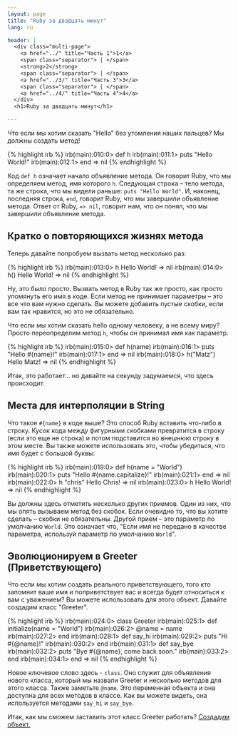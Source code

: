 ```yaml
---
layout: page
title: "Ruby за двадцать минут"
lang: ru

header: |
  <div class="multi-page">
    <a href="../" title="Часть 1">1</a>
    <span class="separator"> | </span>
    <strong>2</strong>
    <span class="separator"> | </span>
    <a href="../3/" title="Часть 3">3</a>
    <span class="separator"> | </span>
    <a href="../4/" title="Часть 4">4</a>
  </div>
  <h1>Ruby за двадцать минут</h1>

---
```


Что если мы хотим сказать "Hello" без утомления наших пальцев? Мы должны
создать метод!

{% highlight irb %}
irb(main):010:0> def h
irb(main):011:1> puts "Hello World!"
irb(main):012:1> end
=> nil
{% endhighlight %}

Код `def h` означает начало объявление метода. Он говорит Ruby, что мы
определяем метод, имя которого `h`. Следующая строка – тело метода, та
же строка, что мы видели раньше: `puts "Hello World"`. И, наконец,
последняя строка, `end`, говорит Ruby, что мы завершили объявление
метода. Ответ от Ruby, `=> nil`, говорит нам, что он понял, что мы
завершили объявление метода.

## Кратко о повторяющихся жизнях метода

Теперь давайте попробуем вызвать метод несколько раз:

{% highlight irb %}
irb(main):013:0> h
Hello World!
=> nil
irb(main):014:0> h()
Hello World!
=> nil
{% endhighlight %}

Ну, это было просто. Вызвать метод в Ruby так же просто, как просто
упомянуть его имя в коде. Если метод не принимает параметры – это все
что вам нужно сделать. Вы можете добавить пустые скобки, если вам так
нравится, но это не обязательно.

Что если мы хотим сказать hello одному человеку, а не всему миру?
Просто переопределим метод `h`, чтобы он принимал имя как параметр.

{% highlight irb %}
irb(main):015:0> def h(name)
irb(main):016:1> puts "Hello #{name}!"
irb(main):017:1> end
=> nil
irb(main):018:0> h("Matz")
Hello Matz!
=> nil
{% endhighlight %}

Итак, это работает… но давайте на секунду задумаемся, что здесь
происходит.

## Места для интерполяции в String

Что такое `#{name}` в коде выше? Это способ Ruby вставить что-либо в
строку. Кусок кода между фигурными скобками превратится в строку (если
это еще не строка) и потом подставится во внешнюю строку в этом месте.
Вы также можете использовать это, чтобы убедиться, что имя будет с
большой буквы:

{% highlight irb %}
irb(main):019:0> def h(name = "World")
irb(main):020:1> puts "Hello #{name.capitalize}!"
irb(main):021:1> end
=> nil
irb(main):022:0> h "chris"
Hello Chris!
=> nil
irb(main):023:0> h
Hello World!
=> nil
{% endhighlight %}

Вы должны здесь отметить несколько других приемов. Один из них, что мы
опять вызываем метод без скобок. Если очевидно то, что вы хотите сделать
– скобки не обязательны. Другой прием – это параметр по умолчанию
`World`. Это означает что, "Если имя не передано в качестве параметра,
используй параметр по умолчанию `World`".

## Эволюционируем в Greeter (Приветствующего)

Что если мы хотим создать реального приветствующего, того кто запомнит
ваше имя и поприветствует вас и всегда будет относиться к вам с
уважением? Вы можете использовать для этого объект. Давайте создадим
класс "Greeter".

{% highlight irb %}
irb(main):024:0> class Greeter
irb(main):025:1>   def initialize(name = "World")
irb(main):026:2>     @name = name
irb(main):027:2>   end
irb(main):028:1>   def say_hi
irb(main):029:2>     puts "Hi #{@name}!"
irb(main):030:2>   end
irb(main):031:1>   def say_bye
irb(main):032:2>     puts "Bye #{@name}, come back soon."
irb(main):033:2>   end
irb(main):034:1> end
=> nil
{% endhighlight %}

Новое ключевое слово здесь - `class`. Оно служит для объявления нового
класса, который мы назвали Greeter и несколько методов для этого класса.
Также заметьте `@name`. Это переменная объекта и она доступна для всех
методов в классе. Как вы можете видеть, она используется методами
`say_hi` и `say_bye`.

Итак, как мы сможем заставить этот класс Greeter работать? [Создадим
объект.](../3/)
